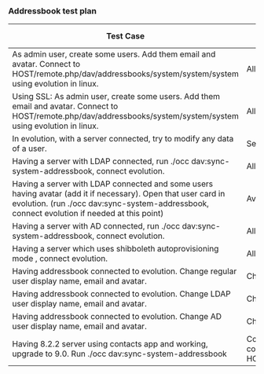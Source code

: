 ### Addressbook test plan



| Test Case                                | Expected Result                          | Result | Related Comment |
| ---------------------------------------- | ---------------------------------------- | ------ | --------------- |
| As admin user, create some users. Add them email and avatar. Connect to HOST/remote.php/dav/addressbooks/system/system/system using evolution in linux. | All users appear with their data correct. |        |                 |
| Using SSL: As admin user, create some users. Add them email and avatar. Connect to HOST/remote.php/dav/addressbooks/system/system/system using evolution in linux. | All users appear with their data correct. |        |                 |
| In evolution, with a server connected, try to modify any data of a user. | Server answers 403 forbidden and nothing is modified. |        |                 |
| Having a server with LDAP connected, run ./occ dav:sync-system-addressbook, connect evolution. | All LDAP users appear.                   |        |                 |
| Having a server with LDAP connected and some users having avatar (add it if necessary). Open that user card in evolution. (run ./occ dav:sync-system-addressbook, connect evolution if needed at this point) | Avatar appears.                          |        |                 |
| Having a server with AD connected, run ./occ dav:sync-system-addressbook, connect evolution. | All AD users appear.                     |        |                 |
| Having a server which uses shibboleth autoprovisioning mode , connect evolution. | All shibboleth  users appear.                     |        |                 |
| Having addressbook connected to evolution. Change regular user display name, email and avatar. | Changes appear in evolution.             |        |                 |
| Having addressbook connected to evolution. Change LDAP user display name, email and avatar. | Changes appear in evolution.             |        |                 |
| Having addressbook connected to evolution. Change AD user display name, email and avatar. | Changes appear in evolution.             |        |                 |
| Having 8.2.2 server using contacts app and working, upgrade to 9.0. Run ./occ dav:sync-system-addressbook | Contacts app is disabled and contacts are still available when connecting to HOST/remote.php/dav/addressbooks/system/system/system. |        |                 |



